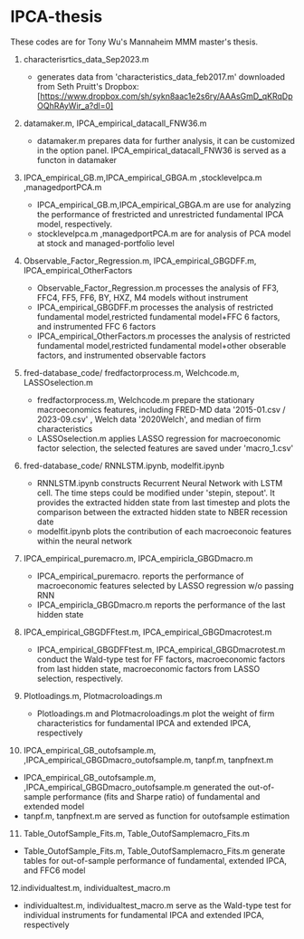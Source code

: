 # IPCA-thesis
These codes are for Tony Wu's Mannaheim MMM master's thesis. 

1. characterisrtics_data_Sep2023.m

   * generates data from 'characteristics_data_feb2017.m' downloaded from Seth Pruitt's Dropbox: [https://www.dropbox.com/sh/sykn8aac1e2s6ry/AAAsGmD_qKRqDpOQhRAyWir_a?dl=0]
   
2. datamaker.m, IPCA_empirical_datacall_FNW36.m

   * datamaker.m prepares data for further analysis, it can be customized in the option panel. IPCA_empirical_datacall_FNW36 is served as a functon in datamaker

3. IPCA_empirical_GB.m,IPCA_empirical_GBGA.m ,stocklevelpca.m ,managedportPCA.m

   * IPCA_empirical_GB.m,IPCA_empirical_GBGA.m are use for analyzing the performance of frestricted and unrestricted fundamental IPCA model, respectively.
   * stocklevelpca.m ,managedportPCA.m are for analysis of PCA model at stock and managed-portfolio level

4. Observable_Factor_Regression.m, IPCA_empirical_GBGDFF.m, IPCA_empirical_OtherFactors

   * Observable_Factor_Regression.m processes the analysis of FF3, FFC4, FF5, FF6, BY, HXZ, M4 models  without instrument
   * IPCA_empirical_GBGDFF.m processes the analysis of restricted fundamental model,restricted fundamental model+FFC 6 factors, and instrumented FFC 6 factors
   * IPCA_empirical_OtherFactors.m processes the analysis of restricted fundamental model,restricted fundamental model+other obserable factors, and instrumented observable factors  

5. fred-database_code/ fredfactorprocess.m, Welchcode.m, LASSOselection.m

   * fredfactorprocess.m, Welchcode.m prepare the stationary macroeconomics features, including FRED-MD data '2015-01.csv / 2023-09.csv' , Welch data '2020Welch', and median of firm characteristics
   * LASSOselection.m applies LASSO regression for macroeconomic factor selection, the selected features are saved under 'macro_1.csv'

6. fred-database_code/ RNNLSTM.ipynb, modelfit.ipynb

   * RNNLSTM.ipynb constructs Recurrent Neural Network with LSTM cell. The time steps could be modified under 'stepin, stepout'. It provides the extracted hidden state from last timestep and plots the comparison between the extracted hidden state to NBER recession date
   * modelfit.ipynb plots the contribution of each macroeconoic features within the neural network

7. IPCA_empirical_puremacro.m, IPCA_empiricla_GBGDmacro.m

   * IPCA_empirical_puremacro. reports the performance of macroeconomic features selected by LASSO regression w/o passing RNN
   * IPCA_empiricla_GBGDmacro.m reports the performance of the last hidden state

8. IPCA_empirical_GBGDFFtest.m, IPCA_empirical_GBGDmacrotest.m
   
   *  IPCA_empirical_GBGDFFtest.m, IPCA_empirical_GBGDmacrotest.m conduct the Wald-type test for FF factors, macroeconomic factors from last hidden state, macroeconomic factors from LASSO selection, respectively.

9. Plotloadings.m, Plotmacroloadings.m
    
   * Plotloadings.m and Plotmacroloadings.m plot the weight of firm characteristics 
    for fundamental IPCA and extended IPCA, respectively

10. IPCA_empirical_GB_outofsample.m, ,IPCA_empirical_GBGDmacro_outofsample.m, tanpf.m, tanpfnext.m

  * IPCA_empirical_GB_outofsample.m, ,IPCA_empirical_GBGDmacro_outofsample.m generated the out-of-sample performance (fits and Sharpe ratio) of fundamental and extended model
  * tanpf.m, tanpfnext.m are served as function for outofsample estimation

11. Table_OutofSample_Fits.m, Table_OutofSamplemacro_Fits.m

  * Table_OutofSample_Fits.m, Table_OutofSamplemacro_Fits.m generate tables for out-of-sample performance of fundamental, extended IPCA, and FFC6 model

12.individualtest.m, individualtest_macro.m 

  *  individualtest.m, individualtest_macro.m serve as the Wald-type test for individual instruments for fundamental IPCA and extended IPCA, respectively





